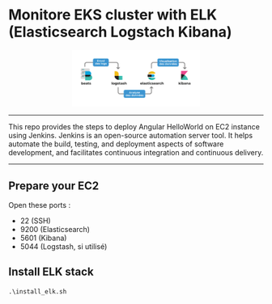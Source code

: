 # Monitore EKS cluster with ELK (Elasticsearch Logstach Kibana)

<p align="center"><img src="img/elk.png" width="50%"></p>

----

This repo provides the steps to deploy Angular HelloWorld on EC2 instance using Jenkins. Jenkins is an open-source automation server tool. It helps automate the build, testing, and deployment aspects of software development, and facilitates continuous integration and continuous delivery.

----

## Prepare your EC2

Open these ports :

- 22 (SSH)
- 9200 (Elasticsearch)
- 5601 (Kibana)
- 5044 (Logstash, si utilisé)


## Install ELK stack

```
.\install_elk.sh
```
